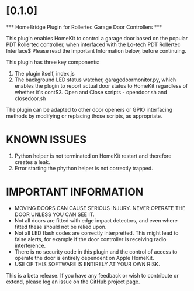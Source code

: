 # [0.1.0]

*** HomeBridge Plugin for Rollertec Garage Door Controllers ***

This plugin enables HomeKit to control a garage door based on the popular PDT Rollertec controller, when interfaced with the Lo-tech PDT Rollertec Interface$
Please read the Important Information below, before continuing.

This plugin has three key components:

1. The plugin itself, index.js
2. The background LED status watcher, garagedoormonitor.py, which enables the plugin to report actual door status to HomeKit regardless of whether it's cont$3. Open and Close scripts - opendoor.sh and closedoor.sh

The plugin can be adapted to other door openers or GPIO interfacing methods by modifying or replacing those scripts, as appropriate.

# KNOWN ISSUES

1. Python helper is not terminated on HomeKit restart and therefore creates a leak.
2. Error starting the phython helper is not correctly trapped.

# IMPORTANT INFORMATION

- MOVING DOORS CAN CAUSE SERIOUS INJURY. NEVER OPERATE THE DOOR UNLESS YOU CAN SEE IT.
- Not all doors are fitted with edge impact detectors, and even where fitted these should not be relied upon.
- Not all LED flash codes are correctly interpretted. This might lead to false alerts, for example if the door controller is receiving radio interference.
- There is no security code in this plugin and the control of access to operate the door is entirely dependent on Apple HomeKit.
- USE OF THIS SOFTWARE IS ENTIRELY AT YOUR OWN RISK.

This is a beta release. If you have any feedback or wish to contribute or extend, please log an issue on the GitHub project page.

